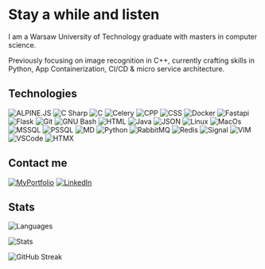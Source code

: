 # Stay a while and listen

I am a Warsaw University of Technology graduate with masters in computer science.

Previously focusing on image recognition in C++, currently crafting skills in Python, App Containerization, CI/CD & micro service architecture.

## Technologies

![ALPINE.JS](https://img.shields.io/badge/Alpine.js-8BC0D0?style=for-the-badge&logo=alpinedotjs&logoColor=%23FFFFFF)
![C Sharp](https://img.shields.io/badge/C%20Sharp-239120?logo=csharp&logoColor=fff&style=for-the-badge)
![C](https://img.shields.io/badge/C-A8B9CC?logo=c&logoColor=fff&style=for-the-badge)
![Celery](https://img.shields.io/badge/Celery-37814A?logo=celery&logoColor=fff&style=for-the-badge)
![CPP](https://img.shields.io/badge/C%2B%2B-00599C?style=for-the-badge&logo=c%2B%2B&logoColor=white)
![CSS](https://img.shields.io/badge/CSS-239120?&style=for-the-badge&logo=css3&logoColor=white)
![Docker](https://img.shields.io/badge/Docker-2496ED?logo=docker&logoColor=fff&style=for-the-badge)
![Fastapi](https://img.shields.io/badge/FASTAPI-009688?style=for-the-badge&logo=fastapi&logoColor=white)
![Flask](https://img.shields.io/badge/Flask-000000?style=for-the-badge&logo=flask&logoColor=white)
![Git](https://img.shields.io/badge/Git-F05032?logo=git&logoColor=fff&style=for-the-badge)
![GNU Bash](https://img.shields.io/badge/GNU%20Bash-4EAA25?logo=gnubash&logoColor=fff&style=for-the-badge)
![HTML](https://img.shields.io/badge/HTML-239120?style=for-the-badge&logo=html5&logoColor=white)
![Java](https://img.shields.io/badge/Java-ED8B00?style=for-the-badge&logo=openjdk&logoColor=white)
![JSON](https://img.shields.io/badge/JSON-000?logo=json&logoColor=fff&style=for-the-badge)
![Linux](https://img.shields.io/badge/Linux-FCC624?style=for-the-badge&logo=linux&logoColor=black)
![MacOs](https://img.shields.io/badge/mac%20os-000000?style=for-the-badge&logo=apple&logoColor=white)
![MSSQL](https://img.shields.io/badge/Microsoft%20SQL%20Server-CC2927?style=for-the-badge&logo=microsoft%20sql%20server&logoColor=white)
![PSSQL](https://img.shields.io/badge/PostgreSQL-316192?style=for-the-badge&logo=postgresql&logoColor=white)
![MD](https://img.shields.io/badge/Markdown-000000?style=for-the-badge&logo=markdown&logoColor=white)
![Python](https://img.shields.io/badge/Python-3776AB?style=for-the-badge&logo=python&logoColor=white)
![RabbitMQ](https://img.shields.io/badge/RabbitMQ-F60?logo=rabbitmq&logoColor=fff&style=for-the-badge)
![Redis](https://img.shields.io/badge/redis-%23DD0031.svg?&style=for-the-badge&logo=redis&logoColor=white)
![Signal](https://img.shields.io/badge/Signal-3A76F0?logo=signal&logoColor=fff&style=for-the-badge)
![VIM](https://img.shields.io/badge/VIM-%2311AB00.svg?&style=for-the-badge&logo=vim&logoColor=white)
![VSCode](https://img.shields.io/badge/Visual_Studio_Code-0078D4?style=for-the-badge&logo=visual%20studio%20code&logoColor=white)
![HTMX](https://img.shields.io/badge/HTMX-3366CC?style=for-the-badge&logo=htmx&logoColor=%23FFFFFF)
## Contact me
[![MyPortfolio](https://img.shields.io/badge/Portfolio-222222?style=for-the-badge&logo=githubpages)](https://pr0f37.github.io/resume/)
[![LinkedIn](https://img.shields.io/badge/LinkedIn-0077B5?style=for-the-badge&logo=linkedin&logoColor=white)](https://www.linkedin.com/in/nowikadam/?locale=en_US)

## Stats

![Languages](https://github-readme-stats.vercel.app/api/top-langs/?username=pr0f37&layout=compact&theme=city_lights&hide_border=true)

![Stats](https://github-readme-stats.vercel.app/api?username=pr0f37&count_private=true&show_icons=true&theme=city_lights&hide_border=true&layout=default)

![GitHub Streak](https://streak-stats.demolab.com?user=pr0f37&theme=city_lights&hide_border=true&date_format=j%2Fn%5B%2FY%5D&mode=weekly)
